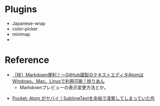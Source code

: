 

# Plugins
* Japanese-wrap
* color-picker
* minimap
*

# Reference
- [［捗］Markdown便利！～GitHub謹製のテキストエディタAtomはWindows、Mac、Linuxで利用可能 | 捗りあん](http://hakadorian.com/archives/2116)
  - Markdownプレビューの表示変更方法とか。
* [Pocket: Atom がヤバイ！SublimeTextを余裕で凌駕してしまっていた件](https://getpocket.com/a/read/869092538)
